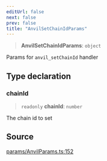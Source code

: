 ```yaml
---
editUrl: false
next: false
prev: false
title: "AnvilSetChainIdParams"
---
```


> **AnvilSetChainIdParams**: `object`

Params for `anvil_setChainId` handler

## Type declaration

### chainId

> `readonly` **chainId**: `number`

The chain id to set

## Source

[params/AnvilParams.ts:152](https://github.com/evmts/tevm-monorepo/blob/main/packages/actions-types/src/params/AnvilParams.ts#L152)
